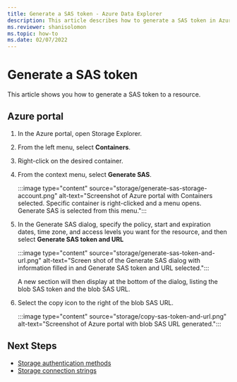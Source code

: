 ```yaml
---
title: Generate a SAS token - Azure Data Explorer
description: This article describes how to generate a SAS token in Azure Data Explorer.
ms.reviewer: shanisolomon
ms.topic: how-to
ms.date: 02/07/2022
---
```

# Generate a SAS token

This article shows you how to generate a SAS token to a resource.

## Azure portal

1. In the Azure portal, open Storage Explorer.
1. From the left menu, select **Containers**.
1. Right-click on the desired container.
1. From the context menu, select **Generate SAS**.

   :::image type="content" source="storage/generate-sas-storage-account.png" alt-text="Screenshot of Azure portal with Containers selected. Specific container is right-clicked and a menu opens. Generate SAS is selected from this menu.":::

1. In the Generate SAS dialog, specify the policy, start and expiration dates, time zone, and access levels you want for the resource, and then select **Generate SAS token and URL**

    :::image type="content" source="storage/generate-sas-token-and-url.png" alt-text="Screen shot of the Generate SAS dialog with information filled in and Generate SAS token and URL selected.":::

   A new section will then display at the bottom of the dialog, listing the blob SAS token and the blob SAS URL.

1. Select the copy icon to the right of the blob SAS URL.

   :::image type="content" source="storage/copy-sas-token-and-url.png" alt-text="Screenshot of Azure portal with blob SAS URL generated.":::

## Next Steps

* [Storage authentication methods](storage-authentication-methods.md)
* [Storage connection strings](./storage-connection-strings.md)